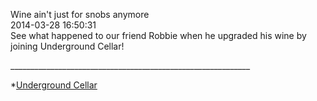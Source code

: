 Wine ain\'t just for snobs anymore<br/>2014-03-28 16:50:31<br/>See what happened to our friend Robbie when he upgraded his wine by joining Underground Cellar!

<div allowfullscreen="" alt="\\"Embedly" by="" class="\"mceItemEmbedly\"" data-ajax="\"{\'url\':\'https://www.youtube.com/watch?v=WyzQSe5gy74\',\'width\':\'450\',\'words\':null,\'height\':\'450\',\'embed\':\'<div" embedly="" frameborder="\\"0\\"" height="\\"253\\"" hidden="" href="\\"http://embed.ly/code?url=https%3A%2F%2Fwww.youtube.com%2Fwatch%3Fv%3DWyzQSe5gy74\\"" max-height:="" overflow:="" powered="" scrolling="\\"no\\"" src="\\"//cdn.embedly.com/widgets/media.html?src=http%3A%2F%2Fwww.youtube.com%2Fembed%2FWyzQSe5gy74%3Ffeature%3Doembed&url=http%3A%2F%2Fwww.youtube.com%2Fwatch%3Fv%3DWyzQSe5gy74&image=http%3A%2F%2Fi1.ytimg.com%2Fvi%2FWyzQSe5gy74%2Fhqdefault.jpg&key=28b1c9b0ce5941ab9cd25d6470f128e3&type=text%2Fhtml&schema=youtube\\"" style="\"max-width:" target="\\"_blank\\"" title="\\"Powered" width="\\"450\\""><div class="\"embedly\"" style="\"max-width:450px;max-height:450px\""><iframe allowfullscreen="" class="\"embedly-embed\"" frameborder="\"0\"" height="\"253\"" scrolling="\"no\"" src="\"//cdn.embedly.com/widgets/media.html?src=http%3A%2F%2Fwww.youtube.com%2Fembed%2FWyzQSe5gy74%3Ffeature%3Doembed&url=http%3A%2F%2Fwww.youtube.com%2Fwatch%3Fv%3DWyzQSe5gy74&image=http%3A%2F%2Fi1.ytimg.com%2Fvi%2FWyzQSe5gy74%2Fhqdefault.jpg&key=28b1c9b0ce5941ab9cd25d6470f128e3&type=text%2Fhtml&schema=youtube\"" width="\"450\""></iframe><div class="\"embedly-clear\""></div> <span class="\"embedly-powered\"" style="\"float:right;display:block\"">[![\"Embedly](\"http://static.embed.ly/images/logos/embedly-powered-small-light.png\")](\"http://embed.ly/code?url=https%3A%2F%2Fwww.youtube.com%2Fwatch%3Fv%3DWyzQSe5gy74\" "\"Powered")</span><div class="\"media-attribution\""><span>via </span>[YouTube](\"http://www.youtube.com/\")</div><div class="\"embedly-clear\""></div> </div> </div>____________________________________________________________

 *[Underground Cellar](\"http://www.undergroundcellar.com/?miley21\")